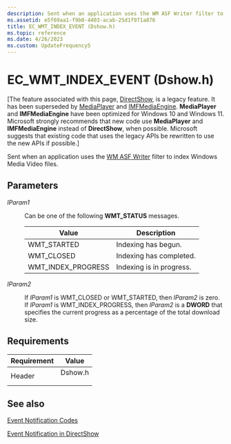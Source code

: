 ```yaml
---
description: Sent when an application uses the WM ASF Writer filter to index Windows Media Video files.
ms.assetid: e5f69aa1-f9b0-4403-acab-25d1f971a876
title: EC_WMT_INDEX_EVENT (Dshow.h)
ms.topic: reference
ms.date: 4/26/2023
ms.custom: UpdateFrequency5
---
```


# EC_WMT_INDEX_EVENT (Dshow.h)

\[The feature associated with this page, [DirectShow](/windows/win32/directshow/directshow), is a legacy feature. It has been superseded by [MediaPlayer](/uwp/api/Windows.Media.Playback.MediaPlayer) and [IMFMediaEngine](/windows/win32/api/mfmediaengine/nn-mfmediaengine-imfmediaengine). **MediaPlayer** and **IMFMediaEngine** have been optimized for Windows 10 and Windows 11. Microsoft strongly recommends that new code use **MediaPlayer** and **IMFMediaEngine** instead of **DirectShow**, when possible. Microsoft suggests that existing code that uses the legacy APIs be rewritten to use the new APIs if possible.\]

Sent when an application uses the [WM ASF Writer](wm-asf-writer-filter.md) filter to index Windows Media Video files.

## Parameters

<dl> <dt>

<span id="lParam1"></span><span id="lparam1"></span><span id="LPARAM1"></span>*lParam1*
</dt> <dd>

Can be one of the following **WMT\_STATUS** messages.



| Value                | Description              |
|----------------------|--------------------------|
| WMT\_STARTED         | Indexing has begun.      |
| WMT\_CLOSED          | Indexing has completed.  |
| WMT\_INDEX\_PROGRESS | Indexing is in progress. |



 

</dd> <dt>

<span id="lParam2"></span><span id="lparam2"></span><span id="LPARAM2"></span>*lParam2*
</dt> <dd>

If *lParam1* is WMT\_CLOSED or WMT\_STARTED, then *lParam2* is zero. If *lParam1* is WMT\_INDEX\_PROGRESS, then *lParam2* is a **DWORD** that specifies the current progress as a percentage of the total download size.

</dd> </dl>

## Requirements



| Requirement | Value |
|-------------------|------------------------------------------------------------------------------------|
| Header<br/> | <dl> <dt>Dshow.h</dt> </dl> |



## See also

<dl> <dt>

[Event Notification Codes](event-notification-codes.md)
</dt> <dt>

[Event Notification in DirectShow](event-notification-in-directshow.md)
</dt> </dl>

 

 




